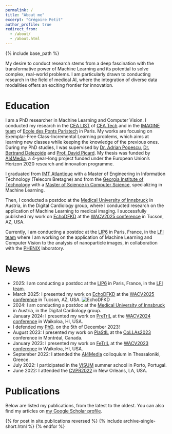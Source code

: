 ```yaml
---
permalink: /
title: "About me"
excerpt: "Grégoire Petit"
author_profile: true
redirect_from: 
  - /about/
  - /about.html
---
```


{% include base_path %}

My desire to conduct research stems from a deep fascination with the transformative power of Machine Learning and its potential to solve complex, real-world problems. I am particularly drawn to conducting research in the field of medical AI, where the integration of diverse data modalities offers an exciting frontier for innovation.

Education
======
I am a PhD researcher in Machine Learning and Computer Vision. I conducted my research in the [CEA LIST](https://list.cea.fr) of [CEA Tech](https://www.cea-tech.fr) and in the [IMAGINE team](http://imagine.enpc.fr/) of [Ecole des Ponts Paristech](http://www.enpc.fr/) in Paris. My works are focusing on Exemplar-Free Class-Incremental Learning problems, which aims at learning new classes while keeping the knowledge of the previous ones. During my PhD studies, I was supervised by [Dr. Adrian Popescu](https://scholar.google.com/citations?user=fjsa2GYAAAAJ), [Dr. Bertrand Delezoide](https://scholar.google.fr/citations?user=IZczNpUAAAAJ) and [Prof. David Picard](https://davidpicard.github.io).
My thesis was funded by [AI4Media](https://www.ai4media.eu/), a 4-year-long project funded under the European Union’s Horizon 2020 research and innovation programme.

I graduated from [IMT Atlantique](https://www.imt-atlantique.fr/en) with a Master of Engineering in Information Technology (Telecom Bretagne) and from the [Georgia Institute of Technology](https://www.gatech.edu/) with a [Master of Science in Computer Science](https://catalog.gatech.edu/programs/computer-science-ms/), specializing in Machine Learning.

Then, I conducted a postdoc at the [Medical University of Innsbruck](https://www.i-med.ac.at/) in Austria, in the Digital Cardiology group, where I conducted research on the application of Machine Learning to medical imaging. I successfully published my work on [EchoDFKD](https://gregoirepetit.github.io/projects/EchoDFKD) at the [WACV2025 conference](https://wacv2025.thecvf.com/) in Tucson, AZ, USA.

Currently, I am conducting a postdoc at the [LIP6](https://www.lip6.fr/) in Paris, France, in the [LFI team](https://lfi.lip6.fr/) where I am working on the application of Machine Learning and Computer Vision to the analysis of nanoparticle images, in collaboration with the [PHENIX](https://www.phenix.cnrs.fr/) laboratory.

News
======
- 2025: I am conducting a postdoc at the [LIP6](https://www.lip6.fr/) in Paris, France, in the [LFI team](https://lfi.lip6.fr/).
- March 2025: I presented my work on [EchoDFKD](https://gregoirepetit.github.io/projects/EchoDFKD) at the [WACV2025 conference](https://wacv2025.thecvf.com/) in Tucson, AZ, USA.
![EchoDFKD](https://gregoirepetit.github.io/images/EchoDFKD_thumbnail.gif)
- 2024: I am conducting a postdoc at the [Medical University of Innsbruck](https://www.i-med.ac.at/) in Austria, in the Digital Cardiology group.
- January 2024: I presented my work on [PreTrIL](https://gregoirepetit.github.io/projects/PreTrIL) at the [WACV2024 conference](https://wacv2024.thecvf.com/) in Waikoloa, HI, USA.
- I defended my [PhD](https://gregoirepetit.github.io/thesis/).  on the 5th of December 2023!
- August 2023: I presented my work on [PlaStIL](https://gregoirepetit.github.io/projects/PlaStIL) at the [CoLLAs2023](https://lifelong-ml.cc/) conference in Montréal, Canada.
- January 2023: I presented my work on [FeTrIL](https://gregoirepetit.github.io/projects/FeTrIL) at the [WACV2023 conference](https://wacv2023.thecvf.com/) in Waikoloa, HI, USA.
- September 2022: I attended the [AI4Media](https://www.ai4media.eu) colloquium in Thessaloniki, Greece.
- July 2022: I participated in the [VISUM](https://visum.inesctec.pt/) summer school in Porto, Portugal.
- June 2022: I attended the [CVPR2022](https://cvpr2022.thecvf.com/) in New Orleans, LA, USA.

Publications
======
Below are listed my publications, from the latest to the oldest. You can also find my articles on [my Google Scholar profile](https://scholar.google.com/citations?user=oKWj7yQAAAAJ).

{% for post in site.publications reversed %}
  {% include archive-single-short.html %}
{% endfor %}
